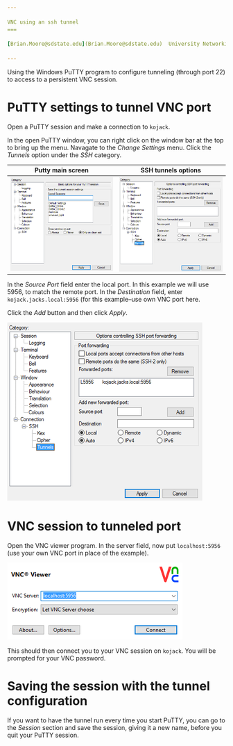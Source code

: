 ```yaml
---

VNC using an ssh tunnel
===

[Brian.Moore@sdstate.edu](Brian.Moore@sdstate.edu)  University Networking and Research Computing (UNRC)

---
```



Using the Windows PuTTY program to configure tunneling
(through port 22) to access to a persistent VNC session.


PuTTY settings to tunnel VNC port
=================================

Open a PuTTY session and make a connection to `kojack`.

In the open PuTTY window, you can right click on the window bar at the
top to bring up the menu. Navagate to the *Change Settings* menu. Click
the *Tunnels* option under the *SSH* category.

|   Putty main screen         |    SSH tunnels options   |
| :-------------------------: | :----------------------------------: |
| ![image](putty_change_settings.png) | ![image](putty_tunnels_settings.png) |

In the *Source Port* field enter the local port. In this example we will
use 5956, to match the remote port. In the *Destination* field, enter
`kojack.jacks.local:5956` (for this example–use own VNC port here.

Click the *Add* button and then click *Apply*.

![image](putty_tunnels_with_entries.png)

VNC session to tunneled port
============================

Open the VNC viewer program. In the server field, now put
`localhost:5956` (use your own VNC port in place of the example).

![image](vnc_localhost.png)

This should then connect you to your VNC session on `kojack`. You will
be prompted for your VNC password.

Saving the session with the tunnel configuration
================================================

If you want to have the tunnel run every time you start PuTTY, you can
go to the *Session* section and save the session, giving it a new name,
before you quit your PuTTY session.
